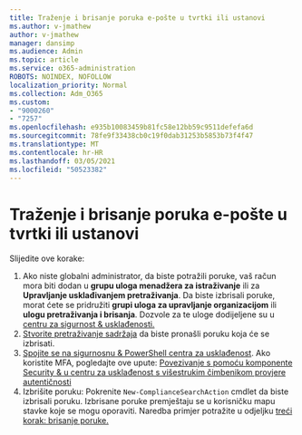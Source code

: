 ```yaml
---
title: Traženje i brisanje poruka e-pošte u tvrtki ili ustanovi
ms.author: v-jmathew
author: v-jmathew
manager: dansimp
ms.audience: Admin
ms.topic: article
ms.service: o365-administration
ROBOTS: NOINDEX, NOFOLLOW
localization_priority: Normal
ms.collection: Adm_O365
ms.custom:
- "9000260"
- "7257"
ms.openlocfilehash: e935b10083459b81fc58e12bb59c9511defefa6d
ms.sourcegitcommit: 78fe9f33438cb0c19f0dab31253b5853b73f4f47
ms.translationtype: MT
ms.contentlocale: hr-HR
ms.lasthandoff: 03/05/2021
ms.locfileid: "50523382"
---
```

# <a name="search-for-and-delete-email-messages-in-your-organization"></a>Traženje i brisanje poruka e-pošte u tvrtki ili ustanovi

Slijedite ove korake:

1. Ako niste globalni administrator, da biste potražili poruke, vaš račun mora biti dodan u **grupu uloga menadžera za istraživanje** ili za **Upravljanje usklađivanjem pretraživanja**. Da biste izbrisali poruke, morat ćete se pridružiti **grupi uloga za upravljanje organizacijom** ili **ulogu pretraživanja i brisanja**. Dozvole za te uloge dodijeljene su u [centru za sigurnost & usklađenosti.](https://protection.office.com)
2. [Stvorite pretraživanje sadržaja](https://docs.microsoft.com/office365/securitycompliance/content-search) da biste pronašli poruku koja će se izbrisati.
3. [Spojite se na sigurnosnu & PowerShell centra za usklađenost](https://docs.microsoft.com/powershell/exchange/office-365-scc/connect-to-scc-powershell/connect-to-scc-powershell). Ako koristite MFA, pogledajte ove upute: [Povezivanje s pomoću komponente Security & u centru za usklađenost s višestrukim čimbenikom provjere autentičnosti](https://docs.microsoft.com/powershell/exchange/office-365-scc/connect-to-scc-powershell/mfa-connect-to-scc-powershell)
4. Izbrišite poruku: Pokrenite `New-ComplianceSearchAction` cmdlet da biste izbrisali poruku. Izbrisane poruke premještaju se u korisničku mapu stavke koje se mogu oporaviti. Naredba primjer potražite u odjeljku [treći korak: brisanje poruke.](https://docs.microsoft.com/office365/securitycompliance/search-for-and-delete-messages-in-your-organization)
